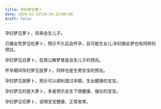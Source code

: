 ```yaml
---
title: 孕妇梦见萝卜
date: 2020-02-15T20:54:12+08:00
draft: false
---
```


孕妇梦见萝卜，将来会生儿子。


已婚女性梦见吃萝卜，预示不久后会怀孕，且可能生女儿;孕妇做此梦也有同样的预兆。


孕妇梦见白萝卜，在周公解梦里是会生儿子的预兆。


怀孕期间孕妇梦见拔萝卜，同样也是生男宝宝的预兆。


孕妇梦见胡萝卜，预示可以顺利渡过孕期，生出健康的宝宝。


孕妇梦见的是大萝卜，多是预示会生下很健康、强壮的宝宝。


孕妇梦见切萝卜，说明宝宝健康、正常发育。

